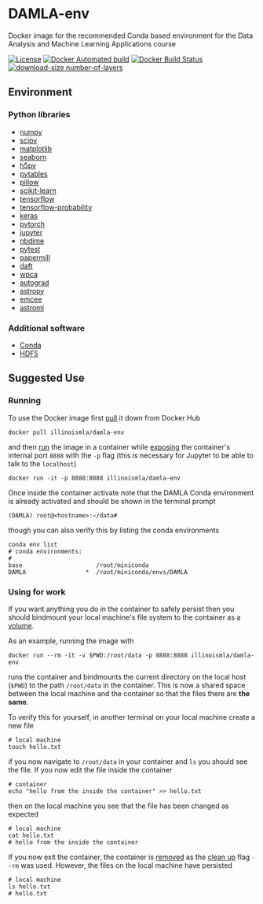 # DAMLA-env

Docker image for the recommended Conda based environment for the Data Analysis and Machine Learning Applications course

[![License](https://img.shields.io/badge/License-BSD%203--Clause-blue.svg)](https://opensource.org/licenses/BSD-3-Clause)
[![Docker Automated build](https://img.shields.io/docker/automated/illinoismla/damla-env.svg)](https://hub.docker.com/r/illinoismla/damla-env/)
[![Docker Build Status](https://img.shields.io/docker/build/illinoismla/damla-env.svg)](https://hub.docker.com/r/illinoismla/damla-env/builds/)
[![download-size number-of-layers](https://images.microbadger.com/badges/image/illinoismla/damla-env.svg)](https://microbadger.com/images/illinoismla/damla-env)

## Environment

### Python libraries

- [numpy](https://github.com/numpy/numpy)
- [scipy](https://github.com/scipy/scipy)
- [matplotlib](https://github.com/matplotlib/matplotlib)
- [seaborn](https://github.com/mwaskom/seaborn)
- [h5py](https://github.com/h5py/h5py)
- [pytables](https://github.com/PyTables/PyTables)
- [pillow](https://github.com/python-pillow/Pillow)
- [scikit-learn](https://github.com/scikit-learn/scikit-learn)
- [tensorflow](https://github.com/tensorflow/tensorflow)
- [tensorflow-probability](https://github.com/tensorflow/probability)
- [keras](https://github.com/keras-team/keras)
- [pytorch](https://github.com/pytorch/pytorch)
- [jupyter](https://github.com/jupyter)
- [nbdime](https://github.com/jupyter/nbdime)
- [pytest](https://github.com/pytest-dev/pytest/)
- [papermill](https://github.com/nteract/papermill)
- [daft](https://github.com/dfm/daft)
- [wpca](https://github.com/jakevdp/wpca)
- [autograd](https://github.com/HIPS/autograd)
- [astropy](https://github.com/astropy/astropy)
- [emcee](https://github.com/dfm/emcee)
- [astroml](https://github.com/astroml/astroml)

### Additional software

- [Conda](https://conda.io/docs/)
- [HDF5](https://support.hdfgroup.org/HDF5/)

## Suggested Use

### Running

To use the Docker image first [pull](https://docs.docker.com/engine/reference/commandline/pull/) it down from Docker Hub

```
docker pull illinoismla/damla-env
```

and then [run](https://docs.docker.com/engine/reference/commandline/run/) the image in a container while [exposing](https://docs.docker.com/engine/reference/run/#expose-incoming-ports) the container's internal port `8888` with the `-p` flag (this is necessary for Jupyter to be able to talk to the `localhost`)

```
docker run -it -p 8888:8888 illinoismla/damla-env
```

Once inside the container activate note that the DAMLA Conda environment is already activated and should be shown in the terminal prompt

```
(DAMLA) root@<hostname>:~/data#
```

though you can also verify this by listing the conda environments

```
conda env list
# conda environments:
#
base                     /root/miniconda
DAMLA                 *  /root/miniconda/envs/DAMLA
```

### Using for work

If you want anything you do in the container to safely persist then you should bindmount your local machine's file system to the container as a [volume](https://docs.docker.com/storage/volumes/).

As an example, running the image with

```
docker run --rm -it -v $PWD:/root/data -p 8888:8888 illinoismla/damla-env
```

runs the container and bindmounts the current directory on the local host (`$PWD`) to the path `/root/data` in the container. This is now a shared space between the local machine and the container so that the files there are **the same**.

To verify this for yourself, in another terminal on your local machine create a new file

```
# local machine
touch hello.txt
```

if you now navigate to `/root/data` in your container and `ls` you should see the file. If you now edit the file inside the container

```
# container
echo "hello from the inside the container" >> hello.txt
```

then on the local machine you see that the file has been changed as expected

```
# local machine
cat hello.txt
# hello from the inside the container
```

If you now exit the container, the container is [removed](https://docs.docker.com/engine/reference/commandline/rm/) as the [clean up](https://docs.docker.com/engine/reference/run/#clean-up---rm) flag `--rm` was used. However, the files on the local machine have persisted

```
# local machine
ls hello.txt
# hello.txt
```
